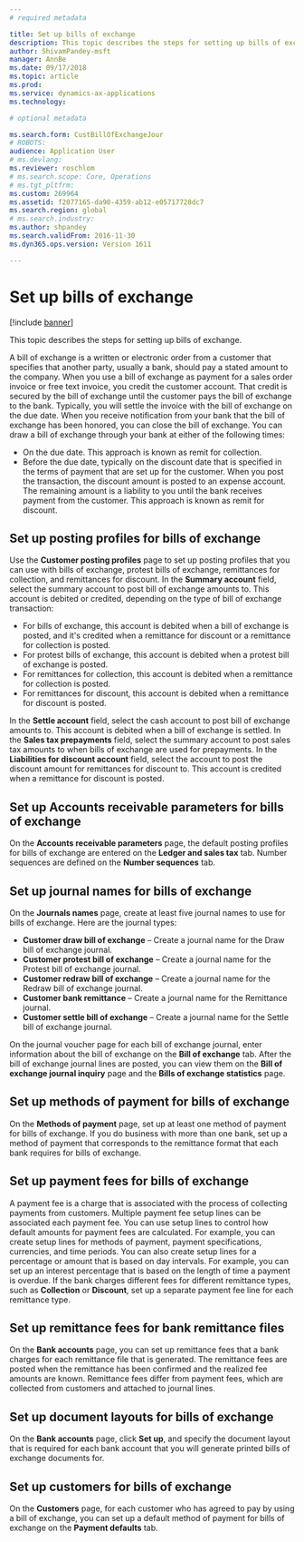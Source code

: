 ```yaml
---
# required metadata

title: Set up bills of exchange
description: This topic describes the steps for setting up bills of exchange.
author: ShivamPandey-msft
manager: AnnBe
ms.date: 09/17/2018
ms.topic: article
ms.prod: 
ms.service: dynamics-ax-applications
ms.technology: 

# optional metadata

ms.search.form: CustBillOfExchangeJour
# ROBOTS: 
audience: Application User
# ms.devlang: 
ms.reviewer: roschlom
# ms.search.scope: Core, Operations
# ms.tgt_pltfrm: 
ms.custom: 269964
ms.assetid: f2077165-da90-4359-ab12-e05717728dc7
ms.search.region: global
# ms.search.industry: 
ms.author: shpandey
ms.search.validFrom: 2016-11-30
ms.dyn365.ops.version: Version 1611

---
```


# Set up bills of exchange

[!include [banner](../includes/banner.md)]

This topic describes the steps for setting up bills of exchange.

A bill of exchange is a written or electronic order from a customer that specifies that another party, usually a bank, should pay a stated amount to the company. When you use a bill of exchange as payment for a sales order invoice or free text invoice, you credit the customer account. That credit is secured by the bill of exchange until the customer pays the bill of exchange to the bank. Typically, you will settle the invoice with the bill of exchange on the due date. When you receive notification from your bank that the bill of exchange has been honored, you can close the bill of exchange. You can draw a bill of exchange through your bank at either of the following times:

-   On the due date. This approach is known as remit for collection.
-   Before the due date, typically on the discount date that is specified in the terms of payment that are set up for the customer. When you post the transaction, the discount amount is posted to an expense account. The remaining amount is a liability to you until the bank receives payment from the customer. This approach is known as remit for discount.

## Set up posting profiles for bills of exchange

Use the **Customer posting profiles** page to set up posting profiles that you can use with bills of exchange, protest bills of exchange, remittances for collection, and remittances for discount. In the **Summary account** field, select the summary account to post bill of exchange amounts to. This account is debited or credited, depending on the type of bill of exchange transaction:
-   For bills of exchange, this account is debited when a bill of exchange is posted, and it's credited when a remittance for discount or a remittance for collection is posted.
-   For protest bills of exchange, this account is debited when a protest bill of exchange is posted.
-   For remittances for collection, this account is debited when a remittance for collection is posted.
-   For remittances for discount, this account is debited when a remittance for discount is posted.

In the **Settle account** field, select the cash account to post bill of exchange amounts to. This account is debited when a bill of exchange is settled. In the **Sales tax prepayments** field, select the summary account to post sales tax amounts to when bills of exchange are used for prepayments. In the **Liabilities for discount account** field, select the account to post the discount amount for remittances for discount to. This account is credited when a remittance for discount is posted.

## Set up Accounts receivable parameters for bills of exchange

On the **Accounts receivable parameters** page, the default posting profiles for bills of exchange are entered on the **Ledger and sales tax** tab. Number sequences are defined on the **Number sequences** tab.

## Set up journal names for bills of exchange


On the **Journals names** page, create at least five journal names to use for bills of exchange. Here are the journal types:
-   **Customer draw bill of exchange** – Create a journal name for the Draw bill of exchange journal.
-   **Customer protest bill of exchange** – Create a journal name for the Protest bill of exchange journal.
-   **Customer redraw bill of exchange** – Create a journal name for the Redraw bill of exchange journal.
-   **Customer bank remittance** – Create a journal name for the Remittance journal.
-   **Customer settle bill of exchange** – Create a journal name for the Settle bill of exchange journal.

On the journal voucher page for each bill of exchange journal, enter information about the bill of exchange on the **Bill of exchange** tab. After the bill of exchange journal lines are posted, you can view them on the **Bill of exchange journal inquiry** page and the **Bills of exchange statistics** page.

## Set up methods of payment for bills of exchange

On the **Methods of payment** page, set up at least one method of payment for bills of exchange. If you do business with more than one bank, set up a method of payment that corresponds to the remittance format that each bank requires for bills of exchange.

## Set up payment fees for bills of exchange

A payment fee is a charge that is associated with the process of collecting payments from customers. Multiple payment fee setup lines can be associated each payment fee. You can use setup lines to control how default amounts for payment fees are calculated. For example, you can create setup lines for methods of payment, payment specifications, currencies, and time periods. You can also create setup lines for a percentage or amount that is based on day intervals. For example, you can set up an interest percentage that is based on the length of time a payment is overdue. If the bank charges different fees for different remittance types, such as **Collection** or **Discount**, set up a separate payment fee line for each remittance type.

## Set up remittance fees for bank remittance files

On the **Bank accounts** page, you can set up remittance fees that a bank charges for each remittance file that is generated. The remittance fees are posted when the remittance has been confirmed and the realized fee amounts are known. Remittance fees differ from payment fees, which are collected from customers and attached to journal lines.

## Set up document layouts for bills of exchange

On the **Bank accounts** page, click **Set up**, and specify the document layout that is required for each bank account that you will generate printed bills of exchange documents for.

## Set up customers for bills of exchange

On the **Customers** page, for each customer who has agreed to pay by using a bill of exchange, you can set up a default method of payment for bills of exchange on the **Payment defaults** tab.





